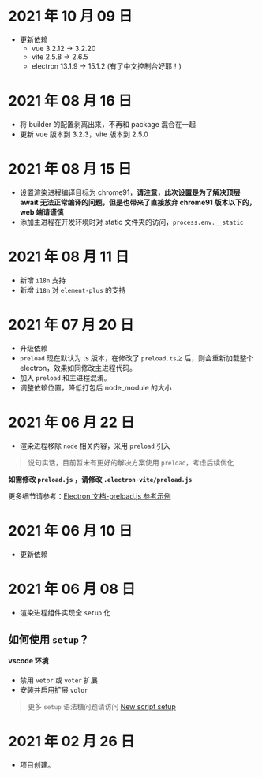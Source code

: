 # 2021 年 10 月 09 日

- 更新依赖
  - vue 3.2.12 -> 3.2.20
  - vite 2.5.8 -> 2.6.5
  - electron 13.1.9 -> 15.1.2 (有了中文控制台好耶！)

# 2021 年 08 月 16 日

- 将 builder 的配置剥离出来，不再和 package 混合在一起
- 更新 vue 版本到 3.2.3，vite 版本到 2.5.0

# 2021 年 08 月 15 日

- 设置渲染进程编译目标为 chrome91，**请注意，此次设置是为了解决顶层 await 无法正常编译的问题，但是也带来了直接放弃 chrome91 版本以下的，web 端请谨慎**
- 添加主进程在开发环境时对 static 文件夹的访问，`process.env.__static`

# 2021 年 08 月 11 日

- 新增 `i18n` 支持
- 新增 `i18n` 对 `element-plus` 的支持

# 2021 年 07 月 20 日

- 升级依赖
- `preload` 现在默认为 ts 版本，在修改了 `preload.ts之` 后，则会重新加载整个 electron，效果如同修改主进程代码。
- 加入 `preload` 和主进程混淆。
- 调整依赖位置，降低打包后 node_module 的大小

# 2021 年 06 月 22 日

- 渲染进程移除 `node` 相关内容，采用 `preload` 引入

> 说句实话，目前暂未有更好的解决方案使用 `preload`，考虑后续优化

**如需修改 `preload.js` ，请修改 `.electron-vite/preload.js`**

更多细节请参考：[Electron 文档-preload.js 参考示例](https://www.electronjs.org/docs/api/context-bridge#exposing-node-global-symbols)

# 2021 年 06 月 10 日

- 更新依赖

# 2021 年 06 月 08 日

- 渲染进程组件实现全 `setup` 化

## 如何使用 `setup`？

#### vscode 环境

- 禁用 `vetor` 或 `voter` 扩展
- 安装并启用扩展 `volor`

> 更多 `setup` 语法糖问题请访问 [New script setup](https://github.com/vuejs/rfcs/pull/227)

# 2021 年 02 月 26 日

- 项目创建。

